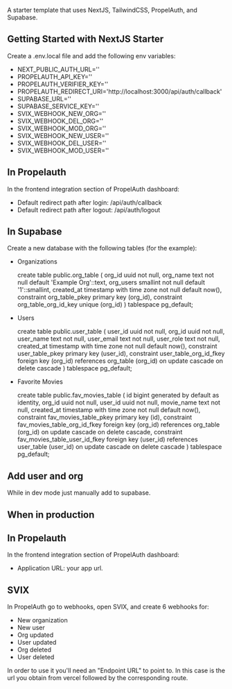 A starter template that uses NextJS, TailwindCSS, PropelAuth, and Supabase.

## Getting Started with NextJS Starter

Create a .env.local file and add the following env variables:
- NEXT_PUBLIC_AUTH_URL=''
- PROPELAUTH_API_KEY=''
- PROPELAUTH_VERIFIER_KEY=''
- PROPELAUTH_REDIRECT_URI='http://localhost:3000/api/auth/callback'
- SUPABASE_URL=''
- SUPABASE_SERVICE_KEY=''
- SVIX_WEBHOOK_NEW_ORG=''
- SVIX_WEBHOOK_DEL_ORG=''
- SVIX_WEBHOOK_MOD_ORG=''
- SVIX_WEBHOOK_NEW_USER=''
- SVIX_WEBHOOK_DEL_USER=''
- SVIX_WEBHOOK_MOD_USER=''

## In Propelauth

In the frontend integration section of PropelAuth dashboard:
- Default redirect path after login: /api/auth/callback
- Default redirect path after logout: /api/auth/logout

## In Supabase

Create a new database with the following tables (for the example):
- Organizations

    create table
    public.org_table (
        org_id uuid not null,
        org_name text not null default 'Example Org'::text,
        org_users smallint not null default '1'::smallint,
        created_at timestamp with time zone not null default now(),
        constraint org_table_pkey primary key (org_id),
        constraint org_table_org_id_key unique (org_id)
    ) tablespace pg_default;

- Users

    create table
    public.user_table (
        user_id uuid not null,
        org_id uuid not null,
        user_name text not null,
        user_email text not null,
        user_role text not null,
        created_at timestamp with time zone not null default now(),
        constraint user_table_pkey primary key (user_id),
        constraint user_table_org_id_fkey foreign key (org_id) references org_table (org_id) on update cascade on delete cascade
    ) tablespace pg_default;

- Favorite Movies

    create table
    public.fav_movies_table (
        id bigint generated by default as identity,
        org_id uuid not null,
        user_id uuid not null,
        movie_name text not null,
        created_at timestamp with time zone not null default now(),
        constraint fav_movies_table_pkey primary key (id),
        constraint fav_movies_table_org_id_fkey foreign key (org_id) references org_table (org_id) on update cascade on delete cascade,
        constraint fav_movies_table_user_id_fkey foreign key (user_id) references user_table (user_id) on update cascade on delete cascade
    ) tablespace pg_default;

## Add user and org

While in dev mode just manually add to supabase.

## When in production

## In Propelauth

In the frontend integration section of PropelAuth dashboard:
- Application URL: your app url.

## SVIX

In PropelAuth go to webhooks, open SVIX, and create 6 webhooks for:
- New organization
- New user
- Org updated
- User updated
- Org deleted
- User deleted

In order to use it you'll need an "Endpoint URL" to point to. In this case is the url you obtain from vercel followed by the corresponding route.